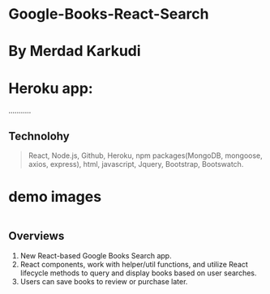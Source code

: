# Google-Books-React-Search
# By Merdad Karkudi
# Heroku app:
...........
## Technolohy
> React, Node.js, Github, Heroku, npm packages(MongoDB, mongoose, axios, express), html, javascript, Jquery, Bootstrap, Bootswatch.

# demo images
<image src="">


## Overviews
1. New React-based Google Books Search app. 
2. React components, work with helper/util functions, and utilize React lifecycle methods to query and display books based on user searches. 
3. Users can save books to review or purchase later.


